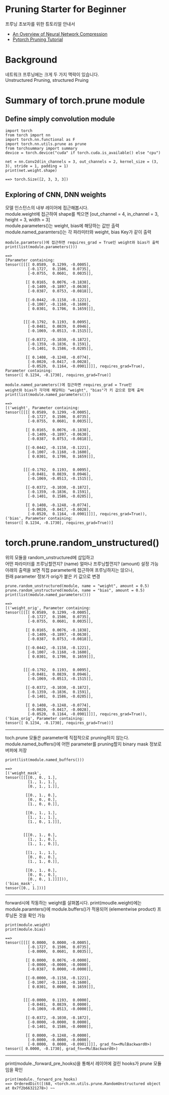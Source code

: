 # Pruning Starter for Beginner
프루닝 초보자를 위한 튜토리얼 안내서
- [An Overview of Neural Network Compression](https://arxiv.org/abs/2006.03669)
- [Pytorch Pruning Tutorial](https://pytorch.org/tutorials/intermediate/pruning_tutorial.html)
# Background
네트워크 프루닝에는 크게 두 가지 맥락이 있습니다.  
Unstructured Pruning, structured Pruing  
# Summary of torch.prune module
## Define simply convolution module
```
import torch
from torch import nn
import torch.nn.functional as F
import torch.nn.utils.prune as prune
from torchsummary import summary
device = torch.device("cuda" if torch.cuda.is_available() else "cpu")

net = nn.Conv2d(in_channels = 3, out_channels = 2, kernel_size = (3, 3), stride = 1, padding = 1)
print(net.weight.shape)

==> torch.Size([2, 3, 3, 3])
```
## Exploring of CNN, DNN weights
모델 인스턴스의 내부 레이어에 접근해봅시다.  
module.weight에 접근하여 shape를 찍으면 [out_channel = 4, in_channel = 3, height = 3, width = 3]  
module.parameters()는 weight, bias에 해당하는 값만 출력  
module.named_paramters()는 각 파라미터와 weight, bias Key가 같이 출력  
```
module.paramters()에 접근하면 requires_grad = True인 weight와 bias가 출력
print(list(module.parameters()))

==>
[Parameter containing:
tensor([[[[ 0.0589,  0.1299, -0.0005],
          [-0.1727,  0.1506,  0.0735],
          [-0.0755,  0.0601,  0.0035]],

         [[ 0.0165,  0.0076, -0.1838],
          [-0.1409, -0.1897, -0.0630],
          [-0.0387,  0.0753, -0.0818]],

         [[-0.0442, -0.1158, -0.1221],
          [-0.1007, -0.1160, -0.1600],
          [ 0.0301,  0.1706,  0.1659]]],


        [[[-0.1792,  0.1193,  0.0095],
          [-0.0481,  0.0839,  0.0946],
          [-0.1069, -0.0513, -0.1515]],

         [[-0.0372, -0.1030, -0.1872],
          [-0.1359, -0.1836,  0.1591],
          [-0.1401,  0.1586, -0.0205]],

         [[ 0.1408, -0.1248, -0.0774],
          [-0.0020, -0.0417, -0.0028],
          [-0.0520,  0.1164, -0.0901]]]], requires_grad=True), 
Parameter containing:
tensor([ 0.1234, -0.1730], requires_grad=True)]

module.named_parameters()에 접근하면 requires_grad = True인  
weight와 bias가 각각에 해당하는 "weight", "bias"가 키 값으로 함께 출력  
print(list(module.named_parameters()))

==>
[('weight', Parameter containing:
tensor([[[[ 0.0589,  0.1299, -0.0005],
          [-0.1727,  0.1506,  0.0735],
          [-0.0755,  0.0601,  0.0035]],

         [[ 0.0165,  0.0076, -0.1838],
          [-0.1409, -0.1897, -0.0630],
          [-0.0387,  0.0753, -0.0818]],

         [[-0.0442, -0.1158, -0.1221],
          [-0.1007, -0.1160, -0.1600],
          [ 0.0301,  0.1706,  0.1659]]],


        [[[-0.1792,  0.1193,  0.0095],
          [-0.0481,  0.0839,  0.0946],
          [-0.1069, -0.0513, -0.1515]],

         [[-0.0372, -0.1030, -0.1872],
          [-0.1359, -0.1836,  0.1591],
          [-0.1401,  0.1586, -0.0205]],

         [[ 0.1408, -0.1248, -0.0774],
          [-0.0020, -0.0417, -0.0028],
          [-0.0520,  0.1164, -0.0901]]]], requires_grad=True)),
('bias', Parameter containing:
tensor([ 0.1234, -0.1730], requires_grad=True))]
```
# torch.prune.random_unstructured()
위의 모듈을 random_unstructured에 삽입하고  
어떤 파라미터를 프루닝할껀지? (name) 얼마나 프루닝할껀지? (amount) 설정 가능  
아래의 출력을 보면 직접 parameter에 접근하여 프루닝하지는 않으나,  
원래 parameter 정보가 orig가 붙은 키 값으로 변경   
```
prune.random_unstructured(module, name = "weight", amount = 0.5)
prune.random_unstructured(module, name = "bias", amount = 0.5)
print(list(module.named_parameters()))

==>
[('weight_orig', Parameter containing:
tensor([[[[ 0.0589,  0.1299, -0.0005],
          [-0.1727,  0.1506,  0.0735],
          [-0.0755,  0.0601,  0.0035]],

         [[ 0.0165,  0.0076, -0.1838],
          [-0.1409, -0.1897, -0.0630],
          [-0.0387,  0.0753, -0.0818]],

         [[-0.0442, -0.1158, -0.1221],
          [-0.1007, -0.1160, -0.1600],
          [ 0.0301,  0.1706,  0.1659]]],


        [[[-0.1792,  0.1193,  0.0095],
          [-0.0481,  0.0839,  0.0946],
          [-0.1069, -0.0513, -0.1515]],

         [[-0.0372, -0.1030, -0.1872],
          [-0.1359, -0.1836,  0.1591],
          [-0.1401,  0.1586, -0.0205]],

         [[ 0.1408, -0.1248, -0.0774],
          [-0.0020, -0.0417, -0.0028],
          [-0.0520,  0.1164, -0.0901]]]], requires_grad=True)),
('bias_orig', Parameter containing:
tensor([ 0.1234, -0.1730], requires_grad=True))]
```
---
toch.prune 모듈은 parameter에 직접적으로 pruning하지 않는다.  
module.named_buffers()에 어떤 parameter를 pruning할지 binary mask 정보로 버퍼에 저장  
```
print(list(module.named_buffers()))

==>
[('weight_mask', 
tensor([[[[0., 0., 1.],
          [1., 1., 1.],
          [0., 1., 1.]],

         [[0., 1., 0.],
          [0., 0., 0.],
          [1., 0., 0.]],

         [[0., 1., 1.],
          [1., 1., 1.],
          [1., 0., 1.]]],


        [[[0., 1., 0.],
          [1., 1., 0.],
          [1., 1., 0.]],

         [[1., 1., 1.],
          [0., 0., 0.],
          [1., 1., 0.]],

         [[0., 1., 0.],
          [0., 0., 0.],
          [0., 0., 1.]]]])), 
('bias_mask', 
tensor([0., 1.]))]
```
---
forward시에 작동하는 weight를 살펴봅시다.
print(moudle.weight)에는 module.paramters()에 module.buffers()가 적용되어 (elementwise product)
프루닝돈 것을 확인 가능
```
print(module.weight)
print(module.bias)

==>
tensor([[[[ 0.0000,  0.0000, -0.0005],
          [-0.1727,  0.1506,  0.0735],
          [-0.0000,  0.0601,  0.0035]],

         [[ 0.0000,  0.0076, -0.0000],
          [-0.0000, -0.0000, -0.0000],
          [-0.0387,  0.0000, -0.0000]],

         [[-0.0000, -0.1158, -0.1221],
          [-0.1007, -0.1160, -0.1600],
          [ 0.0301,  0.0000,  0.1659]]],


        [[[-0.0000,  0.1193,  0.0000],
          [-0.0481,  0.0839,  0.0000],
          [-0.1069, -0.0513, -0.0000]],

         [[-0.0372, -0.1030, -0.1872],
          [-0.0000, -0.0000,  0.0000],
          [-0.1401,  0.1586, -0.0000]],

         [[ 0.0000, -0.1248, -0.0000],
          [-0.0000, -0.0000, -0.0000],
          [-0.0000,  0.0000, -0.0901]]]], grad_fn=<MulBackward0>)
tensor([ 0.0000, -0.1730], grad_fn=<MulBackward0>)
```
---
print(module._forward_pre_hooks)을 통해서 레이어에 걸린 hooks가 prune 모듈임을 확인
```
print(module._forward_pre_hooks)
==> OrderedDict([(68, <torch.nn.utils.prune.RandomUnstructured object at 0x7f2b66321278>) ~~
```

